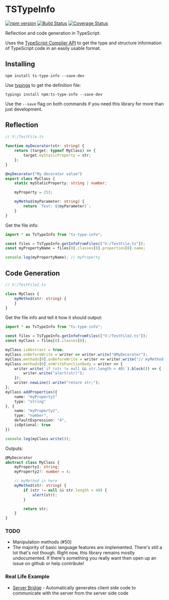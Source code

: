 ﻿TSTypeInfo
==========

[![npm version](https://badge.fury.io/js/ts-type-info.svg)](https://badge.fury.io/js/ts-type-info) [![Build Status](https://travis-ci.org/dsherret/ts-type-info.svg?branch=master)](https://travis-ci.org/dsherret/ts-type-info?branch=master)
[![Coverage Status](https://coveralls.io/repos/dsherret/ts-type-info/badge.svg?branch=master&service=github)](https://coveralls.io/github/dsherret/ts-type-info?branch=master)

Reflection and code generation in TypeScript.

Uses the [TypeScript Compiler API](https://github.com/Microsoft/TypeScript/wiki/Using-the-Compiler-API) to get the type and structure information of TypeScript code in an easily usable format.

## Installing

```
npm install ts-type-info --save-dev
```

Use [typings](https://github.com/typings/typings) to get the definition file:

```
typings install npm:ts-type-info --save-dev
```

Use the `--save` flag on both commands if you need this library for more than just development.

## Reflection

```typescript
// V:/TestFile.ts
﻿
function myDecorator(str: string) {
    return (target: typeof MyClass) => {
        target.myStaticProperty = str;
    };
}

@myDecorator("My decorator value")
export class MyClass {
    static myStaticProperty: string | number;

    myProperty = 253;

    myMethod(myParameter: string) {
        return `Test: ${myParameter}`;
    }
}

```

Get the file info:

```typescript
import * as TsTypeInfo from "ts-type-info";

const files = TsTypeInfo.getInfoFromFiles(["V:/TestFile.ts"]);
const myPropertyName = files[0].classes[0].properties[0].name;

console.log(myPropertyName); // myProperty
```

## Code Generation

```typeScript
// V:/TestFile2.ts

class MyClass {
    myMethod(str: string) {
    }
}
```

Get the file info and tell it how it should output:

```typescript
import * as TsTypeInfo from "ts-type-info";

const files = TsTypeInfo.getInfoFromFiles(["V:/TestFile2.ts"]);
const myClass = files[0].classes[0];

myClass.isAbstract = true;
myClass.onBeforeWrite = writer => writer.write("@MyDecorator");
myClass.methods[0].onBeforeWrite = writer => writer.write("// myMethod is here");
myClass.methods[0].onWriteFunctionBody = writer => {
    writer.write(`if (str != null && str.length > 40)`).block(() => {
        writer.write("alert(str)");
    });
    writer.newLine().write("return str;");
};
myClass.addProperties({
    name: "myProperty1"
    type: "string"
}, {
    name: "myProperty2",
    type: "number",
    defaultExpression: "4",
    isOptional: true
})

console.log(myClass.write());
```

Outputs:

```typeScript
@MyDecorator
abstract class MyClass {
    myProperty1: string;
    myProperty2?: number = 4;

    // myMethod is here
    myMethod(str: string) {
        if (str != null && str.length > 40) {
            alert(str);
        }

        return str;
    }
}
```

### TODO

* Manipulation methods (#50)
* The majority of basic language features are implemented. There's still a lot that's not though. Right now, this library remains mostly undocumented.
  If there's something you really want then open up an issue on github or help contribute!

### Real Life Example

* [Server Bridge](https://github.com/dsherret/server-bridge) - Automatically generates client side code to communicate with the server from the server side code
